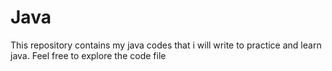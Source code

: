 # Java
<p>This repository contains my java codes that i will write to practice and learn java. Feel free to explore the code file<p>
